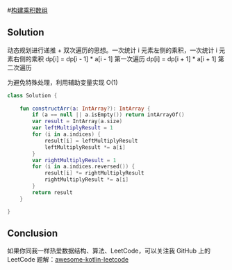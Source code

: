 #[构建乘积数组][title]

## Solution
动态规划进行递推 + 双次遍历的思想。一次统计 i 元素左侧的乘积，一次统计 i 元素右侧的乘积
dp\[i\] = dp\[i - 1\] * a\[i - 1\] 第一次遍历
dp\[i\] = dp\[i + 1\] * a\[i + 1\] 第二次遍历

为避免特殊处理，利用辅助变量实现 O(1)

```kotlin
class Solution {
     
    fun constructArr(a: IntArray?): IntArray {
        if (a == null || a.isEmpty()) return intArrayOf()
        var result = IntArray(a.size)
        var leftMultiplyResult = 1
        for (i in a.indices) {
            result[i] = leftMultiplyResult
            leftMultiplyResult *= a[i]
        }
        var rightMultiplyResult = 1
        for (i in a.indices.reversed()) {
            result[i] *= rightMultiplyResult
            rightMultiplyResult *= a[i]
        }
        return result
    }

}
```

## Conclusion
如果你同我一样热爱数据结构、算法、LeetCode，可以关注我 GitHub 上的 LeetCode 题解：[awesome-kotlin-leetcode][akl]

[title]: https://leetcode-cn.com/problems/gou-jian-cheng-ji-shu-zu-lcof/submissions/
[akl]: https://github.com/NightXlt/awesome-kotlin-leetcode
